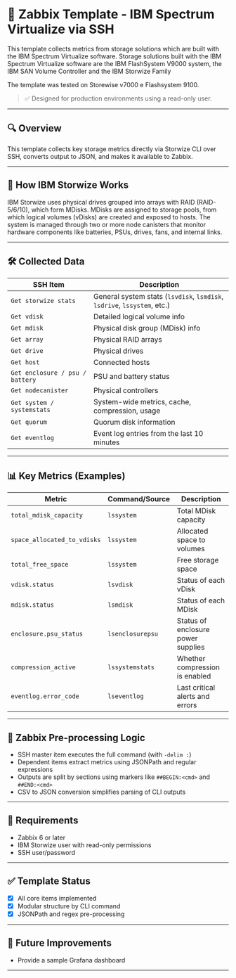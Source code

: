 # 📡 Zabbix Template - IBM Spectrum Virtualize via SSH

This template collects metrics from storage solutions which are built with the IBM Spectrum Virtualize software. Storage solutions built with the IBM Spectrum Virtualize software are the IBM FlashSystem V9000 system, the IBM SAN Volume Controller and the IBM Storwize Family

The template was tested on Storewise v7000 e Flashsystem 9100.

> ✅ Designed for production environments using a read-only user.

---

## 🔍 Overview

This template collects key storage metrics directly via Storwize CLI over SSH, converts output to JSON, and makes it available to Zabbix.

---

## 🧠 How IBM Storwize Works

IBM Storwize uses physical drives grouped into arrays with RAID (RAID-5/6/10), which form MDisks. MDisks are assigned to storage pools, from which logical volumes (vDisks) are created and exposed to hosts. The system is managed through two or more node canisters that monitor hardware components like batteries, PSUs, drives, fans, and internal links.

---

## 🛠️ Collected Data

| SSH Item                          | Description                                                              |
|----------------------------------|---------------------------------------------------------------------------|
| `Get storwize stats`             | General system stats (`lsvdisk`, `lsmdisk`, `lsdrive`, `lssystem`, etc.)  |
| `Get vdisk`                      | Detailed logical volume info                                              |
| `Get mdisk`                      | Physical disk group (MDisk) info                                          |
| `Get array`                      | Physical RAID arrays                                                      |
| `Get drive`                      | Physical drives                                                           |
| `Get host`                       | Connected hosts                                                           |
| `Get enclosure / psu / battery`  | PSU and battery status                                                    |
| `Get nodecanister`               | Physical controllers                                                      |
| `Get system / systemstats`       | System-wide metrics, cache, compression, usage                            |
| `Get quorum`                     | Quorum disk information                                                   |
| `Get eventlog`                   | Event log entries from the last 10 minutes                                |

---

## 📊 Key Metrics (Examples)

| Metric                             | Command/Source     | Description                                          |
|-----------------------------------|---------------------|------------------------------------------------------|
| `total_mdisk_capacity`            | `lssystem`          | Total MDisk capacity                                 |
| `space_allocated_to_vdisks`       | `lssystem`          | Allocated space to volumes                           |
| `total_free_space`                | `lssystem`          | Free storage space                                   |
| `vdisk.status`                    | `lsvdisk`           | Status of each vDisk                                 |
| `mdisk.status`                    | `lsmdisk`           | Status of each MDisk                                 |
| `enclosure.psu_status`            | `lsenclosurepsu`    | Status of enclosure power supplies                   |
| `compression_active`              | `lssystemstats`     | Whether compression is enabled                       |
| `eventlog.error_code`             | `lseventlog`        | Last critical alerts and errors                      |

---

## 🧾 Zabbix Pre-processing Logic

- SSH master item executes the full command (with `-delim :`)
- Dependent items extract metrics using JSONPath and regular expressions
- Outputs are split by sections using markers like `##BEGIN:<cmd>` and `##END:<cmd>`
- CSV to JSON conversion simplifies parsing of CLI outputs

---

## 📎 Requirements

- Zabbix 6 or later
- IBM Storwize user with read-only permissions
- SSH user/password

---

## ✅ Template Status

- [x] All core items implemented
- [x] Modular structure by CLI command
- [x] JSONPath and regex pre-processing

---

## 📌 Future Improvements

- Provide a sample Grafana dashboard

---
